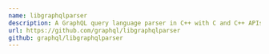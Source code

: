 ```yaml
---
name: libgraphqlparser
description: A GraphQL query language parser in C++ with C and C++ APIs.
url: https://github.com/graphql/libgraphqlparser
github: graphql/libgraphqlparser
---
```

